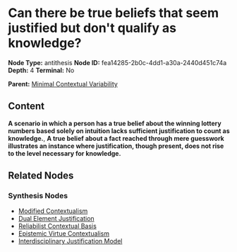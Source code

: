 # Can there be true beliefs that seem justified but don't qualify as knowledge?

**Node Type:** antithesis
**Node ID:** fea14285-2b0c-4dd1-a30a-2440d451c74a
**Depth:** 4
**Terminal:** No

**Parent:** [Minimal Contextual Variability](minimal-contextual-variability-synthesis-ac547dc7-2f84-4312-8c6c-7ee89cf7136c.md)

## Content

**A scenario in which a person has a true belief about the winning lottery numbers based solely on intuition lacks sufficient justification to count as knowledge.**, **A true belief about a fact reached through mere guesswork illustrates an instance where justification, though present, does not rise to the level necessary for knowledge.**

## Related Nodes

### Synthesis Nodes

- [Modified Contextualism](modified-contextualism-synthesis-95848abc-f8d5-4d56-afe1-7665669b21bd.md)
- [Dual Element Justification](dual-element-justification-synthesis-04f6bd3a-da4a-4e40-a821-e16c2fe8d854.md)
- [Reliabilist Contextual Basis](reliabilist-contextual-basis-synthesis-dbdf79ea-3c28-44c3-af17-f3c3d6f3fb8f.md)
- [Epistemic Virtue Contextualism](epistemic-virtue-contextualism-synthesis-a24ddc7d-6db6-4929-a915-fc84c9146264.md)
- [Interdisciplinary Justification Model](interdisciplinary-justification-model-synthesis-d7628f0e-d32d-4031-8ba9-c5ae47352d97.md)
